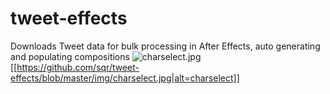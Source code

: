 # tweet-effects
Downloads Tweet data for bulk processing in After Effects, auto generating and populating compositions
![charselect.jpg]({{site.baseurl}}/charselect.jpg)
[[https://github.com/sqr/tweet-effects/blob/master/img/charselect.jpg|alt=charselect]]
